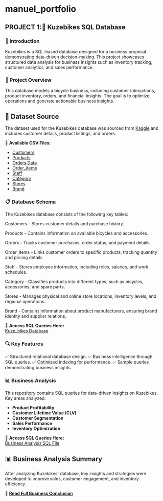 # manuel_portfolio
## PROJECT 1:🚴 Kuzebikes SQL Database

### 📌 Introduction
Kuzebikes is a SQL-based database designed for a business proposal demonstrating data-driven decision-making. This project showcases structured data analysis for business insights such as inventory tracking, customer analytics, and sales performance.

### 📂 Project Overview
This database models a bicycle business, including customer interactions, product inventory, orders, and financial insights. The goal is to optimize operations and generate actionable business insights.

## 📂 Dataset Source
The dataset used for the Kuzebikes database was sourced from [Kaggle](https://www.kaggle.com/) and includes customer details, product listings, and orders.

📂 **Available CSV Files:**  
- [Customers](customers.csv)  
- [Products](products.csv)  
- [Orders Data](orders.csv)  
- [Order_items](order_items.csv)
- [Staff](staffs.csv)
- [Category](categories.csv)
- [Stores](stores.csv)
- [Brand](brands.csv)

### 📋 Database Schema
The Kuzebikes database consists of the following key tables:

Customers - Stores customer details and purchase history.

Products - Contains information on available bicycles and accessories.

Orders - Tracks customer purchases, order status, and payment details.

Order_items - Links customer orders to specific products, tracking quantity and pricing details.

Staff - Stores employee information, including roles, salaries, and work schedules.

Category - Classifies products into different types, such as bicycles, accessories, and spare parts.

Stores - Manages physical and online store locations, inventory levels, and regional operations.

Brand - Contains information about product manufacturers, ensuring brand identity and supplier relations.

📂 **Access SQL Queries Here:**  
[Kuze_bikes Database](Database)



### 🔍 Key Features
✅ Structured relational database design. ✅ Business intelligence through SQL queries. ✅ Optimized indexing for performance. ✅ Sample queries demonstrating business insights.

### 📊 Business Analysis
This repository contains SQL queries for data-driven insights on Kuzebikes.  
Key areas analyzed:
- **Product Profitability**
- **Customer Lifetime Value (CLV)**
- **Customer Segmentation**
- **Sales Performance**
- **Inventory Optimization**

📂 **Access SQL Queries Here:**  
[Business Analysis SQL File](analysis)

## 📊 Business Analysis Summary
After analyzing Kuzebikes' database, key insights and strategies were developed to improve sales, customer engagement, and inventory efficiency.  

📂 **[Read Full Business Conclusion](./docs/conclusion_summary.md)**  
